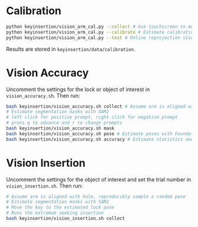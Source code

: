 # Calibration

```bash
python keyinsertion/vision_arm_cal.py --collect # Use touchscreen to move, press 'q' to capture image (16 images total)
python keyinsertion/vision_arm_cal.py --calibrate # Estimate calibration and present reprojection results
python keyinsertion/vision_arm_cal.py --test # Online reprojection visualization
```
Results are stored in `keyinsertion/data/calibration`.

# Vision Accuracy
Uncomment the settings for the lock or object of interest in `vision_accuracy.sh`. Then run:

```bash
bash keyinsertion/vision_accuracy.sh collect # Assume arm is aligned with hole, sample 200 random poses
# Estimate segmentation masks with SAM2
# left click for positive prompt, right click for negative prompt
# press q to advance and r to change prompts
bash keyinsertion/vision_accuracy.sh mask
bash keyinsertion/vision_accuracy.sh pose # Estimate poses with FoundationPose
bash keyinsertion/vision_accuracy.sh accuracy # Estimate statistics and produce a basic plot
```

# Vision Insertion
Uncomment the settings for the object of interest and set the trial number in `vision_insertion.sh`. Then run:

```bash
# Assume arm is aligned with hole, reproducibly sample a random pose
# Estimate segmentation masks with SAM2
# Move the key to the estimated lock pose
# Runs the extremum seeking insertion
bash keyinsertion/vision_insertion.sh collect
```
